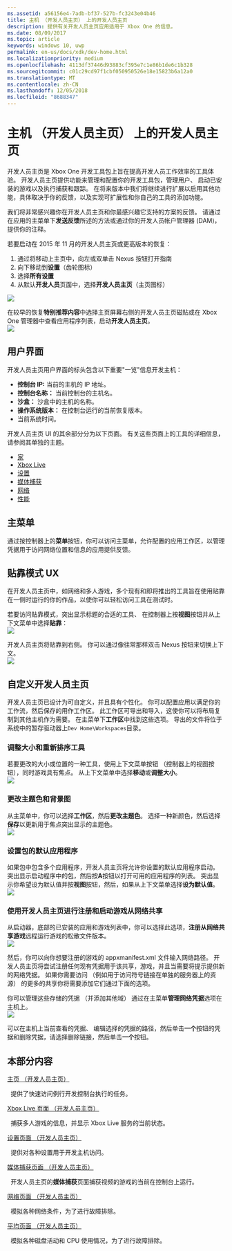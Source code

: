 ```yaml
---
ms.assetid: a56156e4-7adb-bf37-527b-fc3243e04b46
title: 主机 （开发人员主页） 上的开发人员主页
description: 提供有关开发人员主页应用适用于 Xbox One 的信息。
ms.date: 08/09/2017
ms.topic: article
keywords: windows 10, uwp
permalink: en-us/docs/xdk/dev-home.html
ms.localizationpriority: medium
ms.openlocfilehash: 4113df37446d93883cf395e7c1e86b1de6c1b328
ms.sourcegitcommit: c01c29cd97f1cbf050950526e18e15823b6a12a0
ms.translationtype: MT
ms.contentlocale: zh-CN
ms.lasthandoff: 12/05/2018
ms.locfileid: "8688347"
---
```

# <a name="developer-home-on-the-console-dev-home"></a>主机 （开发人员主页） 上的开发人员主页
   
  
开发人员主页是 Xbox One 开发工具包上旨在提高开发人员工作效率的工具体验。 开发人员主页提供功能来管理和配置你的开发工具包，管理用户、 启动已安装的游戏以及执行捕获和跟踪。 在将来版本中我们将继续进行扩展以启用其他功能，具体取决于你的反馈，以及实现可扩展性和你自己的工具的添加功能。   
   
  
我们将非常感兴趣你在开发人员主页和你最感兴趣它支持的方案的反馈。 请通过在应用的主菜单下**发送反馈**所述的方法或通过你的开发人员帐户管理器 (DAM)，提供你的注释。   
   
  
若要启动在 2015 年 11 月的开发人员主页或更高版本的恢复：  
 
   1. 通过将移动上主页中，向左或双单击 Nexus 按钮打开指南  
   1. 向下移动到**设置**（齿轮图标）   
   1. 选择**所有设置**  
   1. 从默认**开发人员**页面中，选择**开发人员主页**（主页图标）   

 ![](images/dev_home_icons.png)   
  
在较早的恢复**特别推荐内容**中选择主页屏幕右侧的开发人员主页磁贴或在 Xbox One 管理器中查看应用程序列表，启动**开发人员主页**。   
 ![](images/dev_home_1.png) 
<a id="ID4EBC"></a>

   

## <a name="user-interface"></a>用户界面  
   
  
开发人员主页用户界面的标头包含以下重要"一览"信息开发主机：   
 
   *  **控制台 IP:** 当前的主机的 IP 地址。   
   *  **控制台名称：** 当前控制台的主机名。  
   *  **沙盒：** 沙盒中的主机的名称。  
   *  **操作系统版本：** 在控制台运行的当前恢复版本。
   *  当前系统时间。   

   
  
开发人员主页 UI 的其余部分分为以下页面。 有关这些页面上的工具的详细信息，请参阅其单独的主题。   
 
   *  [家](devhome-home.md)  
   *  [Xbox Live](devhome-live.md)  
   *  [设置](devhome-settings.md)  
   *  [媒体捕获](devhome-capture.md)  
   *  [网络](devhome-networking.md)  
   *  [性能](devhome-performance.md)  

  
<a id="ID4EKE"></a>

   

## <a name="main-menu"></a>主菜单  
   
  
通过按控制器上的**菜单**按钮，你可以访问主菜单，允许配置的应用工作区，以管理凭据用于访问网络位置和信息的应用提供反馈。   
  
<a id="ID4EUE"></a>

   

## <a name="snap-mode-ux"></a>贴靠模式 UX  
   
  
在开发人员主页中，如网络和多人游戏，多个现有和即将推出的工具旨在使用贴靠在一侧时运行的你的作品，以使你可以轻松访问工具在测试时。   
   
  
若要访问贴靠模式，突出显示标题的合适的工具、 在控制器上按**视图**按钮并从上下文菜单中选择**贴靠**：  
 ![](images/dev_home_4.png)   
  
开发人员主页将贴靠到右侧。 你可以通过像往常那样双击 Nexus 按钮来切换上下文。  
 ![](images/dev_home_5.png)  
<a id="ID4EKF"></a>

   

## <a name="customizing-dev-home"></a>自定义开发人员主页  
   
  
开发人员主页已设计为可自定义，并且具有个性化。 你可以配置应用以满足你的工作流，然后保存的用作工作区。 此工作区可导出和导入，这使你可以将布局复制到其他主机作为需要。 在主菜单下**工作区**中找到这些选项。 导出的文件将位于系统中的暂存驱动器上`Dev Home\Workspaces`目录。   
 
<a id="ID4EVF"></a>

   

### <a name="resizing-and-reordering-tools"></a>调整大小和重新排序工具  
   
  
若要更改的大小或位置的一种工具，使用上下文菜单按钮 （控制器上的视图按钮），同时游戏具有焦点。 从上下文菜单中选择**移动**或**调整大小**。   
 ![](images/dev_home_6.png)  
<a id="ID4EEG"></a>

   

### <a name="changing-theme-color-and-background-image"></a>更改主题色和背景图  
   
  
从主菜单中，你可以选择**工作区**，然后**更改主题色**。 选择一种新颜色，然后选择**保存**以更新用于焦点突出显示的主题色。   
 ![](images/dev_home_7.png)  
<a id="ID4EVG"></a>

   

### <a name="setting-the-default-application-for-a-package"></a>设置包的默认应用程序  
   
  
如果包中包含多个应用程序，开发人员主页将允许你设置的默认应用程序启动。 突出显示启动程序中的包，然后按**A**按钮以打开可用的应用程序的列表。 突出显示你希望设为默认值并按**视图**按钮，然后，如果从上下文菜单选择**设为默认值**。   
 ![](images/dev_home_setdefault.png)  
<a id="ID4EGH"></a>

   

### <a name="using-dev-home-to-register-and-launch-titles-from-a-network-share"></a>使用开发人员主页进行注册和启动游戏从网络共享  
   
  
从启动器，底部的已安装的应用和游戏列表中，你可以选择此选项，**注册从网络共享游戏**远程运行游戏的松散文件版本。   
 ![](images/dev_home_8.png)   
  
然后，你可以向你想要注册的游戏的 appxmanifest.xml 文件输入网络路径。 开发人员主页将尝试注册任何现有凭据用于该共享，游戏，并且当需要将提示提供新的网络凭据。 如果你需要访问 （例如用于访问符号链接在单独的服务器上的资源） 的更多的共享你将需要添加它们通过下面的选项。   
   
  
你可以管理这些存储的凭据 （并添加其他域） 通过在主菜单**管理网络凭据**选项在主机上。   
 ![](images/dev_home_9.png)   
  
可以在主机上当前查看的凭据、 编辑选择的凭据的路径，然后单击**一个**按钮的凭据和删除凭据，请选择删除链接，然后单击**一个**按钮。   
   
<a id="ID4EGAAC"></a>

   

## <a name="in-this-section"></a>本部分内容  
  
[主页 （开发人员主页）](devhome-home.md)  


&nbsp;&nbsp;提供了快速访问例行开发控制台执行的任务。 
  
  
[Xbox Live 页面 （开发人员主页）](devhome-live.md)  


&nbsp;&nbsp;捕获多人游戏的信息，并显示 Xbox Live 服务的当前状态。 
  
  
[设置页面 （开发人员主页）](devhome-settings.md)  


&nbsp;&nbsp;提供对各种设置用于开发主机访问。 
  
  
[媒体捕获页面 （开发人员主页）](devhome-capture.md)  


&nbsp;&nbsp;开发人员主页的**媒体捕获**页面捕获视频的游戏的当前在控制台上运行。 
  
  
[网络页面 （开发人员主页）](devhome-networking.md)  


&nbsp;&nbsp;模拟各种网络条件，为了进行故障排除。 
  
  
[平均页面 （开发人员主页）](devhome-performance.md)  


&nbsp;&nbsp;模拟各种磁盘活动和 CPU 使用情况，为了进行故障排除。 
 